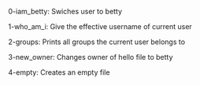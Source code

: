 0-iam_betty: Swiches user to betty

1-who_am_i: Give the effective username of current user

2-groups: Prints all groups the current user belongs to

3-new_owner: Changes owner of hello file to betty

4-empty: Creates an empty file 
